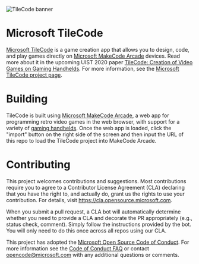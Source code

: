 ![TileCode banner](https://microsoft.github.io/tilecode/doc/pics/banner.JPG)

# Microsoft TileCode

[Microsoft TileCode](https://microsoft.github.io/tilecode/) is a game creation app that allows you to design, code, and play games directly on [Microsoft MakeCode Arcade](https://arcade.makecode.com/hardware) devices.  Read more about it in the upcoming UIST 2020 paper [TileCode: Creation of Video Games on Gaming Handhelds](https://www.microsoft.com/en-us/research/publication/tilecode-creation-of-video-games-on-gaming-handhelds/).  For more information, see the [Microsoft TileCode project page](https://www.microsoft.com/en-us/research/project/microsoft-tilecode/).

# Building

TileCode is built using [Microsoft MakeCode Arcade](https://arcade.makecode.com), a web app for programming retro video games in the web browser, with support for a variety of [gaming handhelds](https://arcade.makecode.com/hardware). Once the web app is loaded, click the "import" button on the right side of the screen and then input the URL of this repo to load the TileCode project into MakeCode Arcade.

# Contributing

This project welcomes contributions and suggestions.  Most contributions require you to agree to a
Contributor License Agreement (CLA) declaring that you have the right to, and actually do, grant us
the rights to use your contribution. For details, visit https://cla.opensource.microsoft.com.

When you submit a pull request, a CLA bot will automatically determine whether you need to provide
a CLA and decorate the PR appropriately (e.g., status check, comment). Simply follow the instructions
provided by the bot. You will only need to do this once across all repos using our CLA.

This project has adopted the [Microsoft Open Source Code of Conduct](https://opensource.microsoft.com/codeofconduct/).
For more information see the [Code of Conduct FAQ](https://opensource.microsoft.com/codeofconduct/faq/) or
contact [opencode@microsoft.com](mailto:opencode@microsoft.com) with any additional questions or comments.
